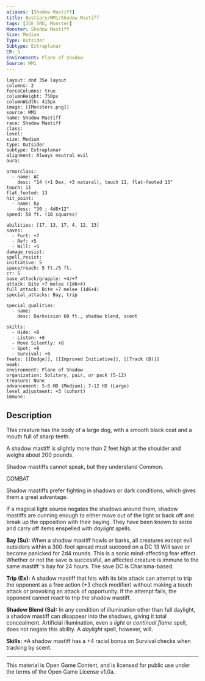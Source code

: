 ```yaml
---
aliases: [Shadow Mastiff]
title: Bestiary/MM1/Shadow Mastiff
tags: [35E_SRD, Monster]
Monster: Shadow Mastiff
Size: Medium
Type: Outsider
Subtype: Extraplanar
CR: 5
Environnent: Plane of Shadow
Source: MM1
---
```


```statblock
layout: dnd 35e layout
columns: 2
forceColumns: true
columnHeight: 750px
columnWidth: 415px
image: [[Monsters.png]]
source: MM1
name: Shadow Mastiff
race: Shadow Mastiff
class: 
level: 
size: Medium
type: Outsider
subtype: Extraplanar
alignment: Always neutral evil
aura: 

armorclass:
  - name: AC
    desc: "14 (+1 Dex, +3 natural), touch 11, flat-footed 13"
touch: 11
flat_footed: 13
hit_point:
  - name: hp
    desc: "30 ; 4d8+12"
speed: 50 ft. (10 squares)

abilities: [17, 13, 17, 4, 12, 13]
saves:
  - Fort: +7
  - Ref: +5
  - Will: +5
damage_resist: 
spell_resist: 
initiative: 5
space/reach: 5 ft./5 ft.
cr: 5
base_attack/grapple: +4/+7
attack: Bite +7 melee (1d6+4)
full_attack: Bite +7 melee (1d6+4)
special_attacks: Bay, trip

special_qualities:
  - name: 
    desc: Darkvision 60 ft., shadow blend, scent

skills:
  - Hide: +8
  - Listen: +8
  - Move Silently: +8
  - Spot: +8
  - Survival: +8
feats: [[Dodge]], [[Improved Initiative]], [[Track (B)]]
weak: 
environment: Plane of Shadow
organization: Solitary, pair, or pack (5-12)
treasure: None
advancement: 5-6 HD (Medium); 7-12 HD (Large)
level_adjustment: +3 (cohort)
immune: 
```

## Description

<p>This creature has the body of a large dog, with a smooth black coat and a mouth full of sharp teeth.</p>
<p>A shadow mastiff is slightly more than 2 feet high at the shoulder and weighs about 200 pounds.</p>
<p>Shadow mastiffs cannot speak, but they understand Common.</p>
<p>COMBAT</p>
<p>Shadow mastiffs prefer fighting in shadows or dark conditions, which gives them a great advantage.</p>
<p>If a magical light source negates the shadows around them, shadow mastiffs are cunning enough to either move out of the light or back off and break up the opposition with their baying. They have been known to seize and carry off items enspelled with <i>daylight</i> spells.</p>
<p>
            <b>Bay (Su):</b> When a shadow mastiff howls or barks, all creatures except evil outsiders within a 300-foot spread must succeed on a DC 13 Will save or become panicked for 2d4 rounds. This is a sonic mind-affecting fear effect. Whether or not the save is successful, an affected creature is immune to the same mastiff 's bay for 24 hours. The save DC is Charisma-based.</p>
<p>
            <b>Trip (Ex):</b> A shadow mastiff that hits with its bite attack can attempt to trip the opponent as a free action (+3 check modifier) without making a touch attack or provoking an attack of opportunity. If the attempt fails, the opponent cannot react to trip the shadow mastiff.</p>
<p>
            <b>Shadow Blend (Su):</b> In any condition of illumination other than full daylight, a shadow mastiff can disappear into the shadows, giving it total concealment. Artificial illumination, even a <i>light</i> or <i>continual flame</i> spell, does not negate this ability. A <i>daylight</i> spell, however, will.</p>
<p>
            <b>Skills:</b> *A shadow mastiff has a +4 racial bonus on Survival checks when tracking by scent.</p>

---

This material is Open Game Content, and is licensed for public use under
the terms of the Open Game License v1.0a.
